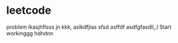 # leetcode
problem
lkasjhflsss
jn
kkk,
aslkdfjlas
sfsd
asffdf
asdfgfasdll,,l
Start workinggg
hdhdnn
